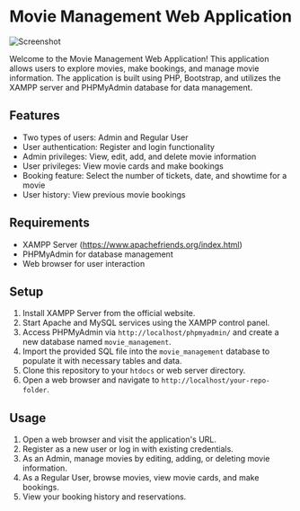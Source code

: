# Movie Management Web Application

![Screenshot](screenshot.png)

Welcome to the Movie Management Web Application! This application allows users to explore movies, make bookings, and manage movie information. The application is built using PHP, Bootstrap, and utilizes the XAMPP server and PHPMyAdmin database for data management.

## Features

- Two types of users: Admin and Regular User
- User authentication: Register and login functionality
- Admin privileges: View, edit, add, and delete movie information
- User privileges: View movie cards and make bookings
- Booking feature: Select the number of tickets, date, and showtime for a movie
- User history: View previous movie bookings

## Requirements

- XAMPP Server (https://www.apachefriends.org/index.html)
- PHPMyAdmin for database management
- Web browser for user interaction

## Setup

1. Install XAMPP Server from the official website.
2. Start Apache and MySQL services using the XAMPP control panel.
3. Access PHPMyAdmin via `http://localhost/phpmyadmin/` and create a new database named `movie_management`.
4. Import the provided SQL file into the `movie_management` database to populate it with necessary tables and data.
5. Clone this repository to your `htdocs` or web server directory.
6. Open a web browser and navigate to `http://localhost/your-repo-folder`.

## Usage

1. Open a web browser and visit the application's URL.
2. Register as a new user or log in with existing credentials.
3. As an Admin, manage movies by editing, adding, or deleting movie information.
4. As a Regular User, browse movies, view movie cards, and make bookings.
5. View your booking history and reservations.


